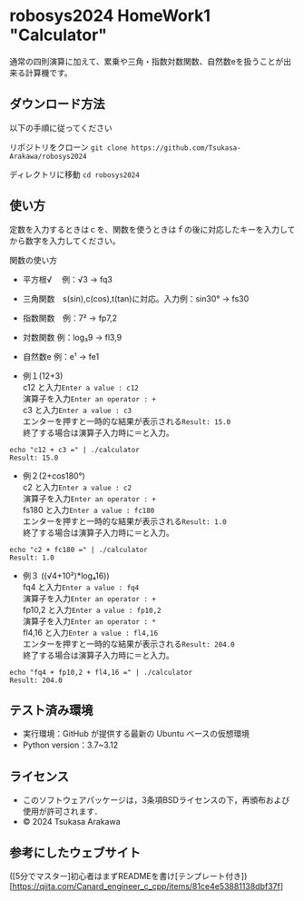 # robosys2024 HomeWork1 "Calculator"

通常の四則演算に加えて、累乗や三角・指数対数関数、自然数eを扱うことが出来る計算機です。

## ダウンロード方法

以下の手順に従ってください

リポジトリをクローン
```git clone https://github.com/Tsukasa-Arakawa/robosys2024```

ディレクトリに移動
```cd robosys2024``` 

## 使い方
定数を入力するときはｃを、関数を使うときはｆの後に対応したキーを入力してから数字を入力してください。

関数の使い方  
- 平方根√　 例：√3 → fq3
- 三角関数　s(sin),c(cos),t(tan)に対応。入力例：sin30° → fs30  
- 指数関数　例：7² → fp7,2  
- 対数関数  例：log₃9 → fl3,9  
- 自然数e   例：e¹ → fe1
  
- 例１(12+3)  
c12 と入力```Enter a value : c12```  
演算子を入力```Enter an operator : +```  
c3 と入力```Enter a value : c3```  
エンターを押すと一時的な結果が表示される```Result: 15.0```  
終了する場合は演算子入力時に＝と入力。  
```
echo "c12 + c3 =" | ./calculator
Result: 15.0   
```

- 例２(2+cos180°)  
c2 と入力```Enter a value : c2```  
演算子を入力```Enter an operator : +```  
fs180 と入力```Enter a value : fc180```  
エンターを押すと一時的な結果が表示される```Result: 1.0```  
終了する場合は演算子入力時に＝と入力。  
```
echo "c2 + fc180 =" | ./calculator
Result: 1.0
```

- 例３ ((√4+10²)*log₄16))  
fq4 と入力```Enter a value : fq4```  
演算子を入力```Enter an operator : +```  
fp10,2 と入力```Enter a value : fp10,2```  
演算子を入力```Enter an operator : *```  
fl4,16 と入力```Enter a value : fl4,16```  
エンターを押すと一時的な結果が表示される```Result: 204.0```  
終了する場合は演算子入力時に＝と入力。  
```一連の流れ
echo "fq4 + fp10,2 + fl4,16 =" | ./calculator
Result: 204.0
```

## テスト済み環境
- 実行環境：GitHub が提供する最新の Ubuntu ベースの仮想環境
- Python version：3.7~3.12
## ライセンス
- このソフトウェアパッケージは，3条項BSDライセンスの下，再頒布および使用が許可されます．  
- © 2024 Tsukasa Arakawa  

## 参考にしたウェブサイト
([5分でマスター]初心者はまずREADMEを書け[テンプレート付き])[https://qiita.com/Canard_engineer_c_cpp/items/81ce4e53881138dbf37f]
